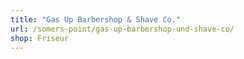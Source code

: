 ```yaml
---
title: "Gas Up Barbershop & Shave Co."
url: /somers-point/gas-up-barbershop-und-shave-co/
shop: Friseur
---
```

